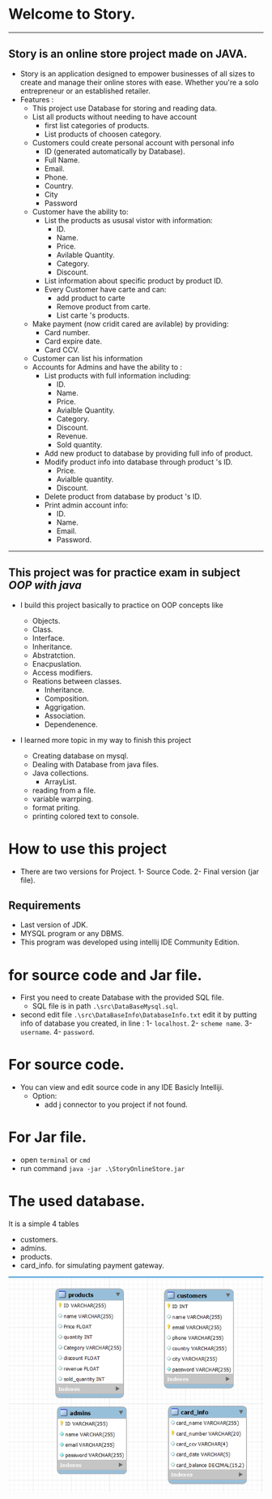 
# Welcome to Story.
---
## Story is an online store project made on JAVA.

- Story is an application designed to empower businesses of all sizes to create and manage their online stores with ease. Whether you're a solo entrepreneur or an established retailer.
- Features :
	- This project use Database for storing and reading data.
	- List all products without needing to have account
		-	first list categories of products.
		-	List products of choosen category.
	- Customers could create personal account with personal info
		- ID (generated automatically by Database).
		- Full Name.
		- Email.
		- Phone.
		- Country.
		- City
		- Password
	- Customer have the ability to:
		- List the products as ususal vistor with information:
			- ID.
			- Name.
			- Price.
			- Avilable Quantity.
			- Category.
			- Discount.
		- List information about specific product by product ID.
		- Every Customer have carte and can:
			- add product to carte
			- Remove product from carte.
			- List carte 's products.
	- Make payment (now cridit cared are avilable) by providing:
		- Card number.
		- Card expire date.
		- Card CCV.
	- Customer can list his information
	- Accounts for Admins and have the ability to :
		- List products with full information including:
			- ID.
			- Name.
			- Price.
			- Avialble Quantity.
			- Category.
			- Discount.
			- Revenue.
			- Sold quantity.
		- Add new product to database by providing full info of product.
		- Modify product info into database through product 's ID.
			- Price.
			- Avialble quantity.
			- Discount.
		- Delete product from database by product 's ID.
		- Print admin account info:
			- ID.
			- Name.
			- Email.
			- Password.
---
##  This project was for practice exam in subject *OOP with java*
-  I build this project basically to practice on OOP concepts like
	-  Objects.
	-  Class.
	-  Interface.
	-  Inheritance.
	-  Abstratction.
	-  Enacpuslation.
	-  Access modifiers.
	-  Reations between classes.
		- Inheritance.
		- Composition.
		- Aggrigation.
		- Association.
		- Dependenence.

- I learned more topic in my way to finish this project
	- Creating database on mysql.
	- Dealing with Database from java files.
	- Java collections.
		- ArrayList.
	- reading from a file.
	- variable warrping.
	- format priting.
	- printing colored text to console.

# How to use this project

- There are two versions for Project.
	    1- Source Code. 
	    2- Final version (jar file).
    
## Requirements
- Last version of JDK.
- MYSQL program or any DBMS.
- This program was developed using intellij IDE Community Edition.

# for source code and Jar file.
- First you need to create Database with the provided SQL file.
	- SQL file is in path `.\src\DataBaseMysql.sql`.
- second edit file `.\src\DataBaseInfo\DatabaseInfo.txt` edit it by putting info of database you created, in line : 
	1- `localhost`.
	2- `scheme name`.
    3- `username`.
    4- `password`.

# For source code.
- You can view and edit source code in any IDE Basicly Intelliji.
	- Option:
		- add j connector to you project if not found. 

# For Jar file.
- open `terminal` or `cmd`
- run command `java -jar .\StoryOnlineStore.jar`

# The used database.
It is a simple 4 tables
- customers.
- admins.
- products.
- card_info. for simulating payment gateway.
  
![DataBaseERDiagram.png](FinalVersion/pics/DataBaseERDiagram.png)












